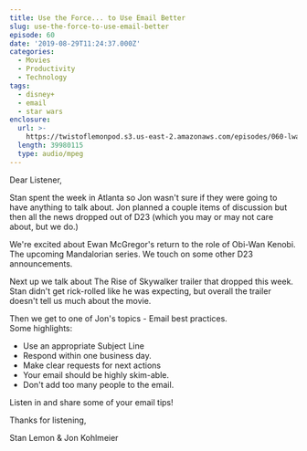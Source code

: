 ```yaml
---
title: Use the Force... to Use Email Better
slug: use-the-force-to-use-email-better
episode: 60
date: '2019-08-29T11:24:37.000Z'
categories:
  - Movies
  - Productivity
  - Technology
tags:
  - disney+
  - email
  - star wars
enclosure:
  url: >-
    https://twistoflemonpod.s3.us-east-2.amazonaws.com/episodes/060-lwatol-20190829.mp3
  length: 39980115
  type: audio/mpeg
---
```


Dear Listener,

Stan spent the week in Atlanta so Jon wasn't sure if they were going to have anything to talk about. Jon planned a couple items of discussion but then all the news dropped out of D23 (which you may or may not care about, but we do.)

We're excited about Ewan McGregor's return to the role of Obi-Wan Kenobi. The upcoming Mandalorian series. We touch on some other D23 announcements.

Next up we talk about The Rise of Skywalker trailer that dropped this week. Stan didn't get rick-rolled like he was expecting, but overall the trailer doesn't tell us much about the movie.

Then we get to one of Jon's topics - Email best practices.  
Some highlights:

- Use an appropriate Subject Line
- Respond within one business day.
- Make clear requests for next actions
- Your email should be highly skim-able.
- Don't add too many people to the email.

Listen in and share some of your email tips!

Thanks for listening,

Stan Lemon & Jon Kohlmeier


